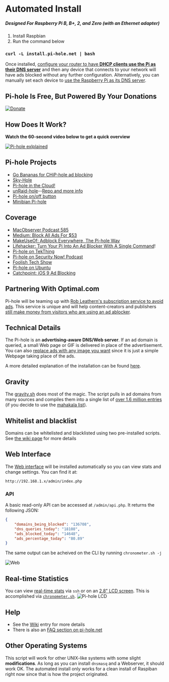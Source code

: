 # Automated Install 
##### Designed For Raspberry Pi B, B+, 2, and Zero (with an Ethernet adapter)

1. Install Raspbian 
2. Run the command below

### ```curl -L install.pi-hole.net | bash```

Once installed, [configure your router to have **DHCP clients use the Pi as their DNS server**](http://pi-hole.net/faq/can-i-set-the-pi-hole-to-be-the-dns-server-at-my-router-so-i-dont-have-to-change-settings-for-my-devices/) and then any device that connects to your network will have ads blocked without any further configuration.  Alternatively, you can manually set each device to [use the Raspberry Pi as its DNS server](http://pi-hole.net/faq/how-do-i-use-the-pi-hole-as-my-dns-server/).

## Pi-hole Is Free, But Powered By Your Donations
[![Donate](https://www.paypalobjects.com/en_US/i/btn/btn_donateCC_LG.gif "Free, but powered by donations")](https://www.paypal.com/cgi-bin/webscr?cmd=_s-xclick&hosted_button_id=3J2L3Z4DHW9UY "Donate")

## How Does It Work?
**Watch the 60-second video below to get a quick overview**

[![Pi-hole exlplained](http://i.imgur.com/qNybJDX.png)](https://vimeo.com/135965232)

## Pi-hole Projects
- [Go Bananas for CHiP-hole ad blocking](https://www.hackster.io/jacobsalmela/chip-hole-network-wide-ad-blocker-98e037)
- [Sky-Hole](http://dlaa.me/blog/post/skyhole)
- [Pi-hole in the Cloud!](http://blog.codybunch.com/2015/07/28/Pi-Hole-in-the-cloud/)
- [unRaid-hole](https://github.com/spants/unraidtemplates/blob/master/Spants/unRaid-hole.xml#L13)--[Repo and more info](http://lime-technology.com/forum/index.php?PHPSESSID=c0eae3e5ef7e521f7866034a3336489d&topic=38486.0)
- [Pi-hole on/off button](http://thetimmy.silvernight.org/pages/endisbutton/)
- [Minibian Pi-hole](http://munkjensen.net/wiki/index.php/See_my_Pi-Hole#Minibian_Pi-hole)

## Coverage
- [MacObserver Podcast 585](http://www.macobserver.com/tmo/podcast/macgeekgab-585)
- [Medium: Block All Ads For $53](https://medium.com/@robleathern/block-ads-on-all-home-devices-for-53-18-a5f1ec139693#.gj1xpgr5d)
- [MakeUseOf: Adblock Everywhere, The Pi-hole Way](http://www.makeuseof.com/tag/adblock-everywhere-raspberry-pi-hole-way/)
- [Lifehacker: Turn Your Pi Into An Ad Blocker With A Single Command](http://lifehacker.com/turn-a-raspberry-pi-into-an-ad-blocker-with-a-single-co-1686093533)!
- [Pi-hole on TekThing](https://youtu.be/8Co59HU2gY0?t=2m)
- [Pi-hole on Security Now! Podcast](http://www.youtube.com/watch?v=p7-osq_y8i8&t=100m26s)
- [Foolish Tech Show](https://youtu.be/bYyena0I9yc?t=2m4s)
- [Pi-hole on Ubuntu](http://www.boyter.org/2015/12/pi-hole-ubuntu-14-04/)
- [Catchpoint: iOS 9 Ad Blocking](http://blog.catchpoint.com/2015/09/14/ad-blocking-apple/)

## Partnering With Optimal.com

Pi-hole will be teaming up with [Rob Leathern's subscription service to avoid ads](https://medium.com/@robleathern/block-ads-on-all-home-devices-for-53-18-a5f1ec139693#.gj1xpgr5d).  This service is unique and will help content-creators and publishers [still make money from visitors who are using an ad ablocker](http://techcrunch.com/2015/12/17/the-new-optimal/).

## Technical Details

The Pi-hole is an **advertising-aware DNS/Web server**.  If an ad domain is queried, a small Web page or GIF is delivered in place of the advertisement.  You can also [replace ads with any image you want](http://pi-hole.net/faq/is-it-possible-to-change-the-blank-page-that-takes-place-of-the-ads-to-something-else/) since it is just a simple Webpage taking place of the ads.

A more detailed explanation of the installation can be found [here](http://jacobsalmela.com/block-millions-ads-network-wide-with-a-raspberry-pi-hole-2-0).

## Gravity
The [gravity.sh](https://github.com/pi-hole/pi-hole/blob/master/gravity.sh) does most of the magic.  The script pulls in ad domains from many sources and compiles them into a single list of [over 1.6 million entries](http://jacobsalmela.com/block-millions-ads-network-wide-with-a-raspberry-pi-hole-2-0) (if you decide to use the [mahakala list](https://github.com/pi-hole/pi-hole/commit/963eacfe0537a7abddf30441c754c67ca1e40965)).

## Whitelist and blacklist
Domains can be whitelisted and blacklisted using two pre-installed scripts. See [the wiki page](https://github.com/pi-hole/pi-hole/wiki/Whitelisting-and-Blacklisting) for more details

## Web Interface
The [Web interface](https://github.com/jacobsalmela/AdminLTE#pi-hole-admin-dashboard) will be installed automatically so you can view stats and change settings.  You can find it at:

`http://192.168.1.x/admin/index.php`

### API

A basic read-only API can be accessed at `/admin/api.php`. It returns the following JSON:
```JSON
{
	"domains_being_blocked": "136708",
	"dns_queries_today": "18108",
	"ads_blocked_today": "14648",
	"ads_percentage_today": "80.89"
}
```
The same output can be acheived on the CLI by running `chronometer.sh -j`

![Web](http://i.imgur.com/m114SCn.png)

## Real-time Statistics

You can view [real-time stats](http://pi-hole.net/faq/install-the-real-time-lcd-monitor-chronometer/) via `ssh` or on an [2.8" LCD screen](http://amzn.to/1P0q1Fj).  This is accomplished via [`chronometer.sh`](https://github.com/pi-hole/pi-hole/blob/master/advanced/Scripts/chronometer.sh).
![Pi-hole LCD](http://i.imgur.com/nBEqycp.jpg)

## Help
- See the [Wiki](https://github.com/pi-hole/pi-hole/wiki/Customization) entry for more details
- There is also an [FAQ section on pi-hole.net](http://pi-hole.net)

## Other Operating Systems
This script will work for other UNIX-like systems with some slight **modifications**.  As long as you can install `dnsmasq` and a Webserver, it should work OK.  The automated install only works for a clean install of Raspiban right now since that is how the project originated.
